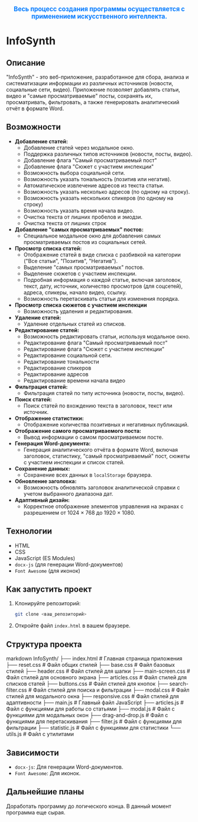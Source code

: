 <p align="center">
  <strong><span style="font-size:1.2em; color:#007bff; font-weight: bold;">Весь процесс создания программы осуществляется с применением искусственного интеллекта.</span></strong>
</p>

# InfoSynth

## Описание

"InfoSynth" - это веб-приложение, разработанное для сбора, анализа и систематизации информации из различных источников (новости, социальные сети, видео). Приложение позволяет добавлять статьи, видео и "самые просматриваемые" посты, сохранять их, просматривать, фильтровать, а также генерировать аналитический отчёт в формате Word.

## Возможности

*   **Добавление статей:**
    *   Добавление статей через модальное окно.
    *   Поддержка различных типов источников (новости, посты, видео).
     *  Добавление флага "Самый просматриваемый пост"
     *  Добавление флага "Сюжет с участием инспекции"
     *  Возможность выбора социальной сети.
    *   Возможность указать тональность (позитив или негатив).
    *   Автоматическое извлечение адресов из текста статьи.
     *  Возможность указать несколько адресов (по одному на строку).
     *   Возможность указать нескольких спикеров (по одному на строку)
     *  Возможность указать время начала видео.
    *   Очистка текста от лишних пробелов и эмодзи.
     *  Очистка текста от лишних строк
*   **Добавление "самых просматриваемых" постов:**
    *   Специальное модальное окно для добавления самых просматриваемых постов из социальных сетей.
*   **Просмотр списка статей:**
    *   Отображение статей в виде списка с разбивкой на категории ("Все статьи", "Позитив", "Негатив").
    *   Выделение "самых просматриваемых" постов.
    *   Выделение сюжетов с участием инспекции.
    *   Подробная информация о каждой статье, включая заголовок, текст, дату, источник, количество просмотров (для соцсетей), адреса, спикеры, начало видео, ссылку.
    *   Возможность перетаскивать статьи для изменения порядка.
*   **Просмотр списка сюжетов с участием инспекции**
    *   Возможность удаления и редактирования.
*   **Удаление статей:**
    *   Удаление отдельных статей из списков.
*   **Редактирование статей:**
    *   Возможность редактировать статьи, используя модальное окно.
    *   Редактирование флага "Самый просматриваемый пост"
    *   Редактирование флага "Сюжет с участием инспекции"
    *   Редактирование социальной сети.
    *   Редактирование тональности
    *  Редактирование спикеров
    *  Редактирование адресов
     * Редактирование времени начала видео
*   **Фильтрация статей:**
    *   Фильтрация статей по типу источника (новости, посты, видео).
*   **Поиск статей:**
    *   Поиск статей по вхождению текста в заголовок, текст или источник.
*   **Отображение статистики:**
    *   Отображение количества позитивных и негативных публикаций.
*   **Отображение самого просматриваемого поста:**
    *   Вывод информации о самом просматриваемом посте.
*   **Генерация Word-документа:**
    *   Генерация аналитического отчёта в формате Word, включая заголовок, статистику, "самый просматриваемый" пост, сюжеты с участием инспекции и список статей.
*   **Сохранение данных:**
    *   Сохранение всех данных в `localStorage` браузера.
*   **Обновление заголовка:**
    *   Возможность обновлять заголовок аналитической справки с учетом выбранного диапазона дат.
* **Адаптивный дизайн:**
    * Корректное отображение элементов управления на экранах с разрешением от 1024 × 768 до 1920 × 1080.

## Технологии

*   HTML
*   CSS
*   JavaScript (ES Modules)
*   `docx-js` (для генерации Word-документов)
*   `Font Awesome` (для иконок)

## Как запустить проект

1.  Клонируйте репозиторий:
    ```bash
    git clone <ваш_репозиторий>
    ```
2.  Откройте файл `index.html` в вашем браузере.

## Структура проекта

markdown
InfoSynth/ ├── index.html # Главная страница приложения ├── reset.css # Файл общих стилей ├── base.css # Файл базовых стилей ├── header.css # Файл стилей для шапки ├── main-screen.css # Файл стилей для основного экрана ├── articles.css # Файл стилей для списков статей ├── buttons.css # Файл стилей для кнопок ├── search-filter.css # Файл стилей для поиска и фильтрации ├── modal.css # Файл стилей для модального окна ├── responsive.css # Файл стилей для адаптивности ├── main.js # Главный файл JavaScript ├── articles.js # Файл с функциями для работы со статьями ├── modal.js # Файл с функциями для модальных окон ├── drag-and-drop.js # Файл с функциями для перетаскивания ├── filter.js # Файл с функциями для фильтрации ├── statistic.js # Файл с функциями для статистики └── utils.js # Файл с утилитами


## Зависимости

*   `docx-js`: Для генерации Word-документов.
*   `Font Awesome`: Для иконок.

## Дальнейшие планы
Доработать программу до логического конца. В данный момент программа еще сырая.